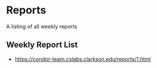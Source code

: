 # Reports

A listing of all weekly reports

## Weekly Report List
* <https://condor-team.cslabs.clarkson.edu/reports/1.html>

